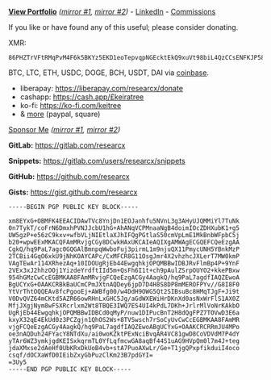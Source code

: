 **[View Portfolio](https://identify.us.to/researcx)** *([mirror #1](https://archive.today/newest/https://identify.us.to/researcx), [mirror #2](http://archiveiya74codqgiixo33q62qlrqtkgmcitqx5u2oeqnmn5bpcbiyd.onion/newest/https://identify.us.to/researcx))* - [LinkedIn](https://www.linkedin.com/in/keitree) - [Commissions](https://linktr.ee/keitree)

If you like or have found any of this useful; please consider donating.

XMR: 

	86PHZTrVFtRMqPvM4F6k5BKYz5EKD1eoTepvqpNGEcktEkQ9xuVt98biL4QzCCsENFKJP58nPTPbyB6CG33gy5FWDxacA1A
	
BTC, LTC, ETH, USDC, DOGE, BCH, USDT, DAI via [coinbase](https://commerce.coinbase.com/checkout/aee4db37-b4e4-4a21-9a85-1d7cd04e0ede).

* liberapay: https://liberapay.com/researcx/donate
* cashapp: https://cash.app/£keiratree
* ko-fi: https://ko-fi.com/keitree
* & [more](https://linktr.ee/keitree) (paypal, square)

[Sponsor Me](https://linktr.ee/keitree) *([mirror #1](https://archive.today/newest/https://linktr.ee/keitree), [mirror #2](http://archiveiya74codqgiixo33q62qlrqtkgmcitqx5u2oeqnmn5bpcbiyd.onion/newest/https://linktr.ee/keitree))*


**GitLab:** https://gitlab.com/researcx

**Snippets:** https://gitlab.com/users/researcx/snippets


**GitHub:** https://github.com/researcx

**Gists:** https://gist.github.com/researcx

	-----BEGIN PGP PUBLIC KEY BLOCK-----

	xm8EYxG+OBMFK4EEACIDAwTVc8YnjDn1EOJanhfu5NVnL3g3AHyUJQMMiYl7TuNk
	0n7TykT/coFrN6DmxhPVNJJcbU1hG+AhANqVCPMnaaNgB4doimIOcZDHXubK1+g5
	UW5gzP+e56zC9kxv+wfbVLjNIEtlaXJhIFQgPGtlaS50cmVpLmE1MkBnbWFpbC5j
	b20+wpwEExMKACQFAmMRvjgCGy8DCwkHAxUKCAIeAQIXgAMWAgECGQEFCQeEzgAA
	CgkQ/hq9PaL7agc0GQGAlBmnpqWwboFuj3pirmL1m9njuQX11PmycUNH5YBnkMzP
	2TCBii4GqO6xkU9jNhKOAYCAPc/CxMFCR8G11OsgJmr4X2vhzhcJXLerT7MW0kmP
	VAgTEwAr114XRhezAq+10IDOUgRjEb44EwgqhkjOPQMBBwIDBJRvFlmBp4P+9YnF
	2VEx3xJ2hhzOOj1YizdeYrdftIId5m+QsFh6I1t+ch9pAulZSrpOUYO2+kkePBxw
	954hGMzCwCcEGBMKAA8FAmMRvjgFCQeEzgACGy4AagkQ/hq9PaL7agdfIAQZEwoA
	BgUCYxG+OAAKCRBkBaUCmCPmJXtnAQDey6jpD7D4H8S8DP8mMEROFPYv//G8I8F0
	YtVrThtOQQEAv8fcPgooEj+AWBfg00/w4DdH9OWG5Qt2SIBsuBc8HMqTJgF+Ji9t
	V0DvQVZ64mCKtd5AZR66owRHnLxGHC5Jg/aGdWXEWiHrDKnXd0asNxWrFlS1AX0Z
	MfjJXgjNym8wFSXRcrlxm2Wt8TBQE3IWQ7ES4UI4kPdL7DKh+JrlrMlVoNrKAkbO
	UgRjEb44EwgqhkjOPQMBBwIDBCd0qMyP/nuw1DIPucBnT2H8dQgFPZ7TOVwD3E6a
	kxyX32qE4EkUd0z3PCZgjn1QhOS2Ws+8TVSwsch7rSoCyUvCwCcEGBMKAA8FAmMR
	vjgFCQeEzgACGy4AagkQ/hq9PaL7agdfIAQZEwoABgUCYxG+OAAKCRCRRmJU4MPo
	oe3nAQDuh24FYacY8NTdXu/ai0woKZktPExNciBvqAR4VC81gwD8CoVDVdM7P4dY
	yTAr6WZ3ymkjgdKEISxkqrmTL0YfLqfmcwGA8aqBf44S1uAG9HVpQm0l7m4J+teg
	jdaXMxse2dAeHf0UbKRxDkUoB4vb+stA7PuoAXwLr/Ge+T1jgQPxpfikduiI4oco
	csqf/dOCXaWfD0IEibZxyGbPuzClKm23B7pdGYI=
	=3Uy5
	-----END PGP PUBLIC KEY BLOCK-----
